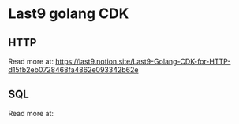 # Last9 golang CDK

## HTTP

Read more at:
https://last9.notion.site/Last9-Golang-CDK-for-HTTP-d15fb2eb0728468fa4862e093342b62e

## SQL

Read more at:

